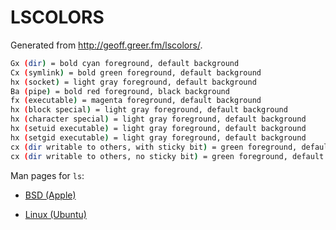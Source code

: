 # LSCOLORS

Generated from http://geoff.greer.fm/lscolors/.

```sh
Gx (dir) = bold cyan foreground, default background
Cx (symlink) = bold green foreground, default background
hx (socket) = light gray foreground, default background
Ba (pipe) = bold red foreground, black background
fx (executable) = magenta foreground, default background
hx (block special) = light gray foreground, default background
hx (character special) = light gray foreground, default background
hx (setuid executable) = light gray foreground, default background
hx (setgid executable) = light gray foreground, default background
cx (dir writable to others, with sticky bit) = green foreground, default background
cx (dir writable to others, no sticky bit) = green foreground, default background
```

Man pages for `ls`:

- [BSD (Apple)](https://developer.apple.com/legacy/library/documentation/Darwin/Reference/ManPages/man1/ls.1.html)

- [Linux (Ubuntu)](http://manpages.ubuntu.com/manpages/xenial/en/man1/ls.1.html)
